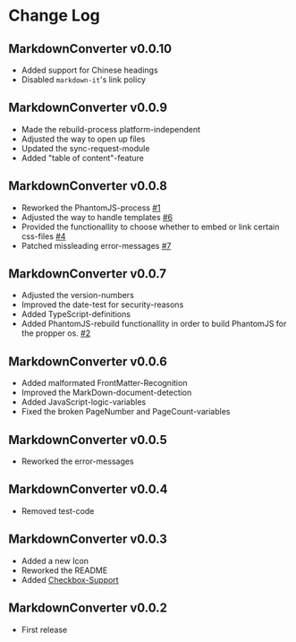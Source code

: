 # Change Log
## MarkdownConverter v0.0.10
  - Added support for Chinese headings
  - Disabled `markdown-it`'s link policy

## MarkdownConverter v0.0.9
  - Made the rebuild-process platform-independent
  - Adjusted the way to open up files
  - Updated the sync-request-module
  - Added "table of content"-feature

## MarkdownConverter v0.0.8
  - Reworked the PhantomJS-process [#1](https://github.com/manuth/MarkdownConverter/issues/1)
  - Adjusted the way to handle templates [#6](https://github.com/manuth/MarkdownConverter/issues/6)
  - Provided the functionallity to choose whether to embed or link certain css-files [#4](https://github.com/manuth/MarkdownConverter/issues/4)
  - Patched missleading error-messages [#7](https://github.com/manuth/MarkdownConverter/issues/7)

## MarkdownConverter v0.0.7
  - Adjusted the version-numbers
  - Improved the date-test for security-reasons
  - Added TypeScript-definitions
  - Added PhantomJS-rebuild functionallity in order to build PhantomJS for the propper os. [#2](https://github.com/manuth/MarkdownConverter/issues/2)

## MarkdownConverter v0.0.6
  - Added malformated FrontMatter-Recognition
  - Improved the MarkDown-document-detection
  - Added JavaScript-logic-variables
  - Fixed the broken PageNumber and PageCount-variables

## MarkdownConverter v0.0.5
  - Reworked the error-messages

## MarkdownConverter v0.0.4
  - Removed test-code

## MarkdownConverter v0.0.3
  - Added a new Icon
  - Reworked the README
  - Added [Checkbox-Support][MarkdownItCheckbox]

## MarkdownConverter v0.0.2
  - First release

<!--- References -->
[MarkdownItCheckbox]: https://www.npmjs.com/package/markdown-it-checkbox